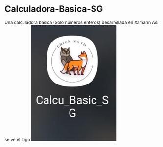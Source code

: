 # Calculadora-Basica-SG
Una calculadora básica (Solo números enteros) desarrollada en Xamarin
Asi se ve el logo
![Image text](https://github.com/ErickFavianSoto/Calculadora-Basica-SG/blob/main/Logo.jpeg)
